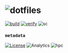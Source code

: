 # ![dotfiles](https://img.shields.io/badge/repo-dotfiles-FF9E0F?logo=abb-robotstudio&logoColor=white)

[![build](https://github.com/tprasadtp/dotfiles/workflows/lint/badge.svg)](https://github.com/tprasadtp/dotfiles/actions)
[![verify](https://github.com/tprasadtp/dotfiles/workflows/verify/badge.svg)](https://github.com/tprasadtp/dotfiles/actions)
![sc](https://img.shields.io/badge/dynamic/json?color=%230093DD&label=sc-master&query=%24.commit.verification.reason&url=https%3A%2F%2Fapi.github.com%2Frepos%2Ftprasadtp%2Fdotfiles%2Fcommits%2Fmaster&logo=gnu-privacy-guard&logoColor=white)

### `metadata`

[![License](https://img.shields.io/badge/license-MIT-blue)](https://github.com/tprasadtp/dotfiles/blob/master/LICENSE.md)
![Analytics](https://ga-beacon.prasadt.com/UA-101760811-3/github/dotfiles?pink&useReferer)
![hpc](https://img.shields.io/badge/dynamic/json?color=blue&label=hpc&query=%24.commit.message&url=https%3A%2F%2Fapi.github.com%2Frepos%2Fimtek-emp%2Fhpc-dotfiles%2Fcommits%2Fmaster&logo=github&logoColor=white)
